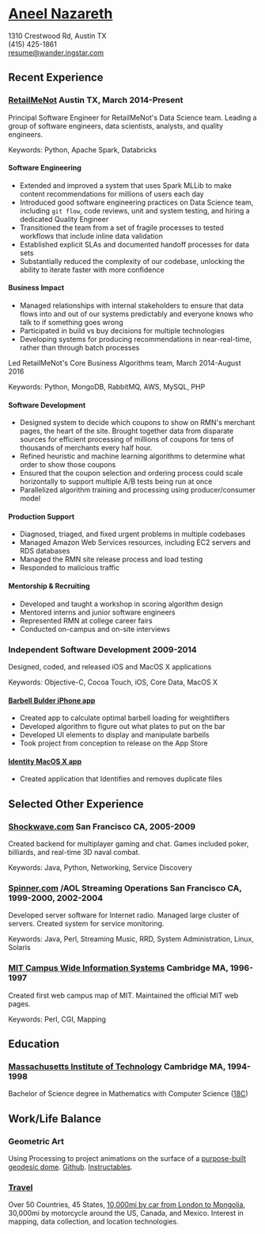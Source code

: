 # [Aneel Nazareth](http://wander.ingstar.com/)

1310 Crestwood Rd, Austin TX  
(415) 425-1861  
[resume@wander.ingstar.com](mailto:resume@wander.ingstar.com)

## Recent Experience

### [RetailMeNot](http://www.retailmenot.com/) Austin TX, March 2014-Present

Principal Software Engineer for RetailMeNot's Data Science team.
Leading a group of software engineers, data scientists, analysts, and quality engineers.

Keywords: Python, Apache Spark, Databricks

#### Software Engineering

*   Extended and improved a system that uses Spark MLLib to make content recommendations for millions of users each day
*   Introduced good software engineering practices on Data Science team, including `git flow`, code reviews, unit and system testing, and hiring a dedicated Quality Engineer
*   Transitioned the team from a set of fragile processes to tested workflows that include inline data validation
*   Established explicit SLAs and documented handoff processes for data sets
*   Substantially reduced the complexity of our codebase, unlocking the ability to iterate faster with more confidence

#### Business Impact

*   Managed relationships with internal stakeholders to ensure that data flows into and out of our systems predictably and everyone knows who talk to if something goes wrong
*   Participated in build vs buy decisions for multiple technologies
*   Developing systems for producing recommendations in near-real-time, rather than through batch processes

Led RetailMeNot's Core Business Algorithms team, March 2014-August 2016

Keywords: Python, MongoDB, RabbitMQ, AWS, MySQL, PHP

#### Software Development

*   Designed system to decide which coupons to show on RMN's merchant pages, the heart of the site. Brought together data from disparate sources for efficient processing of millions of coupons for tens of thousands of merchants every half hour.
*   Refined heuristic and machine learning algorithms to determine what order to show those coupons
*   Ensured that the coupon selection and ordering process could scale horizontally to support multiple A/B tests being run at once
*   Parallelized algorithm training and processing using producer/consumer model

#### Production Support

*   Diagnosed, triaged, and fixed urgent problems in multiple codebases
*   Managed Amazon Web Services resources, including EC2 servers and RDS databases
*   Managed the RMN site release process and load testing
*   Responded to malicious traffic

#### Mentorship & Recruiting

*   Developed and taught a workshop in scoring algorithm design
*   Mentored interns and junior software engineers
*   Represented RMN at college career fairs
*   Conducted on-campus and on-site interviews

### Independent Software Development 2009-2014

Designed, coded, and released iOS and MacOS X applications

Keywords: Objective-C, Cocoa Touch, iOS, Core Data, MacOS X

#### [Barbell Bulder iPhone app](http://barbellbuilder.com/)

*   Created app to calculate optimal barbell loading for weightlifters
*   Developed algorithm to figure out what plates to put on the bar
*   Developed UI elements to display and manipulate barbells
*   Took project from conception to release on the App Store

#### [Identity MacOS X app](http://wander.ingstar.com/projects/identity.html)

*   Created application that Identifies and removes duplicate files

## Selected Other Experience

### [Shockwave.com](http://shockwave.com/) San Francisco CA, 2005-2009

Created backend for multiplayer gaming and chat. Games included poker, billiards, and real-time 3D naval combat.

Keywords: Java, Python, Networking, Service Discovery

### [Spinner.com](http://spinner.com/) /AOL Streaming Operations San Francisco CA, 1999-2000, 2002-2004

Developed server software for Internet radio. Managed large cluster of servers. Created system for service monitoring.

Keywords: Java, Perl, Streaming Music, RRD, System Administration, Linux, Solaris

### [MIT Campus Wide Information Systems](http://web.mit.edu/cwis/) Cambridge MA, 1996-1997

Created first web campus map of MIT. Maintained the official MIT web pages.

Keywords: Perl, CGI, Mapping

## Education

### [Massachusetts Institute of Technology](http://mit.edu/) Cambridge MA, 1994-1998

Bachelor of Science degree in Mathematics with Computer Science ([18C](https://math.mit.edu/academics/undergrad/major/course18c))

## Work/Life Balance

### Geometric Art

Using Processing to project animations on the surface of a [purpose-built geodesic dome](http://project-dome.tumblr.com/about). [Github](https://github.com/WanderingStar/dome). [Instructables](http://www.instructables.com/id/Projection-Dome/).

### [Travel](http://wander.ingstar.com/index.html#adventures)

Over 50 Countries, 45 States, [10,000mi by car from London to Mongolia](http://mongolia.charityrallies.org/imeanttodothat), 30,000mi by motorcycle around the US, Canada, and Mexico. Interest in mapping, data collection, and location technologies.
